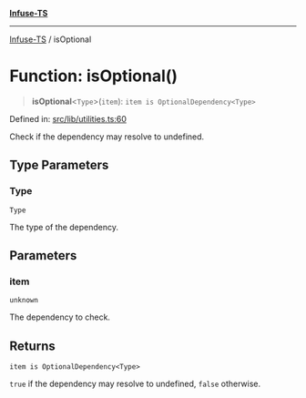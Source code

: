 [**Infuse-TS**](../README.md)

***

[Infuse-TS](../README.md) / isOptional

# Function: isOptional()

> **isOptional**\<`Type`\>(`item`): `item is OptionalDependency<Type>`

Defined in: [src/lib/utilities.ts:60](https://github.com/D-Kay6/Infuse-TS/blob/62073e25b5ddbed6e970ac28f7ccfdc3169d3eec/src/lib/utilities.ts#L60)

Check if the dependency may resolve to undefined.

## Type Parameters

### Type

`Type`

The type of the dependency.

## Parameters

### item

`unknown`

The dependency to check.

## Returns

`item is OptionalDependency<Type>`

`true` if the dependency may resolve to undefined, `false` otherwise.
